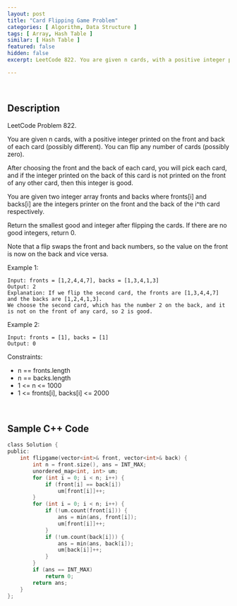 ```yaml
---
layout: post
title: "Card Flipping Game Problem"
categories: [ Algorithm, Data Structure ]
tags: [ Array, Hash Table ]
similar: [ Hash Table ]
featured: false
hidden: false
excerpt: LeetCode 822. You are given n cards, with a positive integer printed on the front and back of each card (possibly different). You can flip any number of cards (possibly zero).

---
```


<br />

## Description

LeetCode Problem 822.

You are given n cards, with a positive integer printed on the front and back of each card (possibly different). You can flip any number of cards (possibly zero).

After choosing the front and the back of each card, you will pick each card, and if the integer printed on the back of this card is not printed on the front of any other card, then this integer is good.

You are given two integer array fronts and backs where fronts[i] and backs[i] are the integers printer on the front and the back of the i^th card respectively.

Return the smallest good and integer after flipping the cards. If there are no good integers, return 0.

Note that a flip swaps the front and back numbers, so the value on the front is now on the back and vice versa.

Example 1:
```
Input: fronts = [1,2,4,4,7], backs = [1,3,4,1,3]
Output: 2
Explanation: If we flip the second card, the fronts are [1,3,4,4,7] and the backs are [1,2,4,1,3].
We choose the second card, which has the number 2 on the back, and it is not on the front of any card, so 2 is good.
```

Example 2:
```
Input: fronts = [1], backs = [1]
Output: 0
```

Constraints:
* n == fronts.length
* n == backs.length
* 1 <= n <= 1000
* 1 <= fronts[i], backs[i] <= 2000

<br />

## Sample C++ Code


```c
class Solution {
public:
    int flipgame(vector<int>& front, vector<int>& back) {
        int n = front.size(), ans = INT_MAX;
        unordered_map<int, int> um;
        for (int i = 0; i < n; i++) {
            if (front[i] == back[i])
                um[front[i]]++;
        }
        for (int i = 0; i < n; i++) {
            if (!um.count(front[i])) {
                ans = min(ans, front[i]);
                um[front[i]]++;
            }
            if (!um.count(back[i])) {
                ans = min(ans, back[i]);
                um[back[i]]++;
            }
        }
        if (ans == INT_MAX)
            return 0;
        return ans;
    }
};
```


